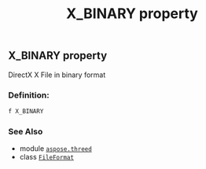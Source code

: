 ﻿---
title: X_BINARY property
second_title: Aspose.3D for Python via .NET API References
description: 
type: docs
weight: 550
url: /python-net/aspose.threed/fileformat/x_binary/
is_root: false
---

## X_BINARY property


DirectX X File in binary format
### Definition:
```python
f X_BINARY 
```

### See Also
* module [`aspose.threed`](../../)
* class [`FileFormat`](/3d/python-net/aspose.threed/fileformat)
